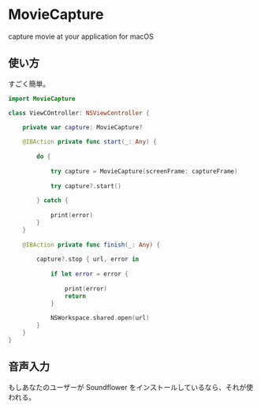 # MovieCapture
capture movie at your application for macOS


## 使い方
すごく簡単。

```swift
import MovieCapture

class ViewCOntroller: NSViewController {

    private var capture: MovieCapture?
    
    @IBAction private func start(_: Any) {
        
        do {
            
            try capture = MovieCapture(screenFrame: captureFrame)
            
            try capture?.start()
            
        } catch {
            
            print(error)
        }
    }
    
    @IBAction private func finish(_: Any) {
        
        capture?.stop { url, error in
            
            if let error = error {
                
                print(error)
                return
            }
            
            NSWorkspace.shared.open(url)
        }
    }
}
```

## 音声入力
もしあなたのユーザーが Soundflower をインストールしているなら、それが使われる。
